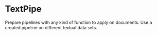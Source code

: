 # TextPipe
Prepare pipelines with any kind of function to apply on documents. Use a created pipeline on different textual data sets.
